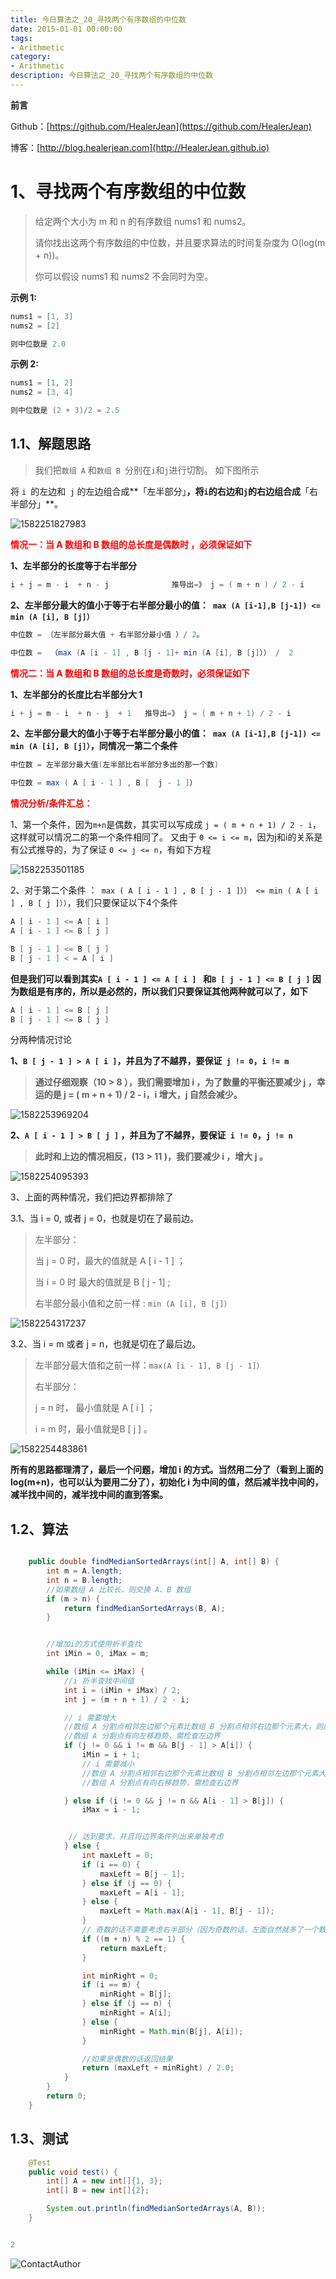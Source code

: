 ```yaml
---
title: 今日算法之_20_寻找两个有序数组的中位数
date: 2015-01-01 00:00:00
tags: 
- Arithmetic
category: 
- Arithmetic
description: 今日算法之_20_寻找两个有序数组的中位数
---
```


**前言**     

 Github：[https://github.com/HealerJean](https://github.com/HealerJean)         

 博客：[http://blog.healerjean.com](http://HealerJean.github.io)           



# 1、寻找两个有序数组的中位数
> 给定两个大小为 m 和 n 的有序数组 nums1 和 nums2。
>
> 请你找出这两个有序数组的中位数，并且要求算法的时间复杂度为 O(log(m + n))。
>
> 你可以假设 nums1 和 nums2 不会同时为空。   
>
> 

**示例 1:**

```java
nums1 = [1, 3]
nums2 = [2]

则中位数是 2.0
```

**示例 2:**

```java
nums1 = [1, 2]
nums2 = [3, 4]

则中位数是 (2 + 3)/2 = 2.5
```



## 1.1、解题思路 

> 我们把`数组 A` 和`数组 B `分别在` i `和` j `进行切割。 如下图所示



将 `i `的左边和` j` 的左边组合成**「左半部分」**，将` i `的右边和` j `的右边组合成**「右半部分」**。




![1582251827983](https://raw.githubusercontent.com/HealerJean/HealerJean.github.io/master/blogImages/1582251827983.png)



**<font color="red">情况一：当 A 数组和 B 数组的总长度是偶数时 ，必须保证如下</font>**  



**1、左半部分的长度等于右半部分**

```java
i + j = m - i  + n - j              推导出=》 j = ( m + n ) / 2 - i
```



**2、左半部分最大的值小于等于右半部分最小的值：` max (A [i-1],B [j-1]) <= min (A [i], B [j]）`**      

```java
中位数 = （左半部分最大值 + 右半部分最小值 ）/ 2。

中位数 =  （max (A [i - 1] , B [j - 1]+ min (A [i], B [j]）） /  2
```



**<font color="red">情况二：当 A 数组和 B 数组的总长度是奇数时，必须保证如下</font>**      



**1、左半部分的长度比右半部分大 1**     

```java
i + j = m - i  + n - j  + 1   推导出=》 j = ( m + n + 1) / 2 - i
```



**2、左半部分最大的值小于等于右半部分最小的值：` max (A [i-1],B [j-1]) <= min (A [i], B [j]）`，同情况一第二个条件**      

```java
中位数 = 左半部分最大值(左半部比右半部分多出的那一个数)   

中位数 = max ( A [ i - 1 ] , B [  j - 1 ]）
```



**<font color="red">情况分析/条件汇总：</font>**

1、第一个条件，因为`m+n`是偶数，其实可以写成成 `j = ( m + n + 1) / 2 - i`，这样就可以情况二的第一个条件相同了。    又由于 `0 <= i <= m`，因为j和i的关系是有公式推导的，为了保证  `0 <= j <= n`，有如下方程   



![1582253501185](https://raw.githubusercontent.com/HealerJean/HealerJean.github.io/master/blogImages/1582253501185.png)



2、对于第二个条件    ：` max ( A [ i - 1 ] , B [ j - 1 ]）） <= min ( A [ i ] , B [ j ]））`，我们只要保证以下4个条件  

```java
A [ i - 1 ] <= A [ i ]  
A [ i - 1 ] <= B [ j ]    

B [ j - 1 ] <= B [ j ]
B [ j - 1 ] < = A [ i ]   
```



**但是我们可以看到其实`A [ i - 1 ] <= A [ i ] ` 和`B [ j - 1 ] <= B [ j ]` 因为数组是有序的，所以是必然的，所以我们只要保证其他两种就可以了，如下**  

```java
A [ i - 1 ] <= B [ j ]    
B [ j - 1 ] <= B [ j ]
```



分两种情况讨论       

**1、`B [ j - 1 ] > A [ i ]`，并且为了不越界，要保证` j != 0`，`i != m`**       

> **通过仔细观察（10  > 8 ），我们需要增加 i ，为了数量的平衡还要减少 j ，幸运的是 j = ( m + n + 1) / 2 - i，i 增大，j 自然会减少。**  



![1582253969204](https://raw.githubusercontent.com/HealerJean/HealerJean.github.io/master/blogImages/1582253969204.png)



   

**2、`A [ i - 1 ] > B [ j ]` ，并且为了不越界，要保证` i != 0`，`j != n`**   

>**此时和上边的情况相反，(13 > 11 )，我们要减少 i ，增大 j 。**

![1582254095393](https://raw.githubusercontent.com/HealerJean/HealerJean.github.io/master/blogImages/1582254095393.png)



3、上面的两种情况，我们把边界都排除了     

3.1、当 i = 0, 或者 j = 0，也就是切在了最前边。   

> 左半部分：      
>
> 当 j = 0 时，最大的值就是 A [ i - 1 ] ；     
>
> 当 i = 0 时    最大的值就是 B [ j - 1] ;    
>
> 右半部分最小值和之前一样   :  `min (A [i], B [j]）`



![1582254317237](https://raw.githubusercontent.com/HealerJean/HealerJean.github.io/master/blogImages/1582254317237.png)



3.2、当 i = m 或者 j = n，也就是切在了最后边。    

> 左半部分最大值和之前一样：`max(A [i - 1], B [j - 1]）`       
>
> 右半部分：    
>
>  j = n 时， 最小值就是 A [ i ] ；      
>
>  i = m 时，最小值就是B [ j ] 。     



![1582254483861](https://raw.githubusercontent.com/HealerJean/HealerJean.github.io/master/blogImages/1582254483861.png)  







**所有的思路都理清了，最后一个问题，增加 i 的方式。当然用二分了（看到上面的log(m+n)，也可以认为要用二分了），初始化 i 为中间的值，然后减半找中间的，减半找中间的，减半找中间的直到答案。**





## 1.2、算法

```java

    public double findMedianSortedArrays(int[] A, int[] B) {
        int m = A.length;
        int n = B.length;
        //如果数组 A 比较长，则交换 A、B 数组
        if (m > n) {
            return findMedianSortedArrays(B, A);
        }


        //增加i的方式使用折半查找
        int iMin = 0, iMax = m;

        while (iMin <= iMax) {
            //i 折半查找中间值
            int i = (iMin + iMax) / 2;
            int j = (m + n + 1) / 2 - i;

            // i 需要增大
            //数组 A 分割点相邻左边那个元素比数组 B 分割点相邻右边那个元素大，则应该将数组 A 分割点向右移，数组 B 分割点向左移
            //数组 A 分割点有向左移趋势，需检查左边界
            if (j != 0 && i != m && B[j - 1] > A[i]) {
                iMin = i + 1;
                // i 需要减小
                //数组 A 分割点相邻右边那个元素比数组 B 分割点相邻左边那个元素大，则应该将数组 A 分割点向左移，数组 B 分割点向右移
                //数组 A 分割点有向右移趋势，需检查右边界

            } else if (i != 0 && j != n && A[i - 1] > B[j]) {
                iMax = i - 1;


             // 达到要求，并且将边界条件列出来单独考虑
            } else { 
                int maxLeft = 0;
                if (i == 0) {
                    maxLeft = B[j - 1];
                } else if (j == 0) {
                    maxLeft = A[i - 1];
                } else {
                    maxLeft = Math.max(A[i - 1], B[j - 1]);
                }
                // 奇数的话不需要考虑右半部分（因为奇数的话，左面自然就多了一个数字）
                if ((m + n) % 2 == 1) {
                    return maxLeft;
                }

                int minRight = 0;
                if (i == m) {
                    minRight = B[j];
                } else if (j == n) {
                    minRight = A[i];
                } else {
                    minRight = Math.min(B[j], A[i]);
                }

                //如果是偶数的话返回结果
                return (maxLeft + minRight) / 2.0;
            }
        }
        return 0;
    }
```




## 1.3、测试 

```java
    @Test
    public void test() {
        int[] A = new int[]{1, 3};
        int[] B = new int[]{2};

        System.out.println(findMedianSortedArrays(A, B));
    }


2
```





![ContactAuthor](https://raw.githubusercontent.com/HealerJean/HealerJean.github.io/master/assets/img/artical_bottom.jpg)



<link rel="stylesheet" href="https://unpkg.com/gitalk/dist/gitalk.css">

<script src="https://unpkg.com/gitalk@latest/dist/gitalk.min.js"></script> 
<div id="gitalk-container"></div>    
 <script type="text/javascript">
    var gitalk = new Gitalk({
		clientID: `1d164cd85549874d0e3a`,
		clientSecret: `527c3d223d1e6608953e835b547061037d140355`,
		repo: `HealerJean.github.io`,
		owner: 'HealerJean',
		admin: ['HealerJean'],
		id: 'AAAAAAAAAAAAAAA',
    });
    gitalk.render('gitalk-container');
</script> 
